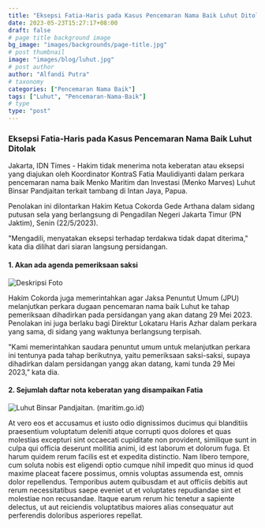 ```yaml
---
title: "Eksepsi Fatia-Haris pada Kasus Pencemaran Nama Baik Luhut Ditolak "
date: 2023-05-23T15:27:17+08:00
draft: false
# page title background image
bg_image: "images/backgrounds/page-title.jpg"
# post thumbnail
image: "images/blog/luhut.jpg"
# post author
author: "Alfandi Putra"
# taxonomy
categories: ["Pencemaran Nama Baik"]
tags: ["Luhut", "Pencemaran-Nama-Baik"]
# type
type: "post"
---
```


### Eksepsi Fatia-Haris pada Kasus Pencemaran Nama Baik Luhut Ditolak 

Jakarta, IDN Times - Hakim tidak menerima nota keberatan atau eksepsi yang diajukan oleh Koordinator KontraS Fatia Maulidiyanti dalam perkara pencemaran nama baik Menko Maritim dan Investasi (Menko Marves) Luhut Binsar Pandjaitan terkait tambang di Intan Jaya, Papua.

Penolakan ini dilontarkan Hakim Ketua Cokorda Gede Arthana dalam sidang putusan sela yang berlangsung di Pengadilan Negeri Jakarta Timur (PN Jaktim), Senin (22/5/2023).

"Mengadili, menyatakan eksepsi terhadap terdakwa tidak dapat diterima," kata dia dilihat dari siaran langsung persidangan.

#### 1. Akan ada agenda pemeriksaan saksi
![Deskripsi Foto](https://cdn.idntimes.com/content-images/post/20230522/5690e051-b3ae-431d-9a08-f541190b17ef-bdc941336c6c08cf3dcbc78b8a401330.jpeg)

Hakim Cokorda juga memerintahkan agar Jaksa Penuntut Umum (JPU) melanjutkan perkara dugaan pencemaran nama baik Luhut ke tahap pemeriksaan dihadirkan pada persidangan yang akan datang 29 Mei 2023. Penolakan ini juga berlaku bagi Direktur Lokataru Haris Azhar dalam perkara yang sama, di sidang yang waktunya berlangsung terpisah.

"Kami memerintahkan saudara penuntut umum untuk melanjutkan perkara ini tentunya pada tahap berikutnya, yaitu pemeriksaan saksi-saksi, supaya dihadirkan dalam persidangan yangg akan datang, kami tunda 29 Mei 2023,” kata dia.

#### 2. Sejumlah daftar nota keberatan yang disampaikan Fatia

![Luhut Binsar Pandjaitan. (maritim.go.id)](https://i.ibb.co/yP2ZjGG/image-1.png)

At vero eos et accusamus et iusto odio dignissimos ducimus qui blanditiis praesentium voluptatum deleniti atque corrupti quos dolores et quas molestias excepturi sint occaecati cupiditate non provident, similique sunt in culpa qui officia deserunt mollitia animi, id est laborum et dolorum fuga. Et harum quidem rerum facilis est et expedita distinctio. Nam libero tempore, cum soluta nobis est eligendi optio cumque nihil impedit quo minus id quod maxime placeat facere possimus, omnis voluptas assumenda est, omnis dolor repellendus. Temporibus autem quibusdam et aut officiis debitis aut rerum necessitatibus saepe eveniet ut et voluptates repudiandae sint et molestiae non recusandae. Itaque earum rerum hic tenetur a sapiente delectus, ut aut reiciendis voluptatibus maiores alias consequatur aut perferendis doloribus asperiores repellat.